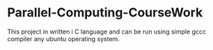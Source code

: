 # Parallel-Computing-CourseWork
This project in written i C language and can be run using simple gccc compiler any ubuntu operating system.
